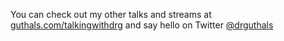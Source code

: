 You can check out my other talks and streams at [guthals.com/talkingwithdrg](https://guthals.com/talkingwithdrg) and say hello on Twitter [@drguthals](https://twitter.com/drguthals)
